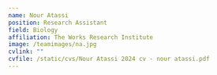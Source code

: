 ```yaml
---
name: Nour Atassi
position: Research Assistant
field: Biology
affiliation: The Works Research Institute
image: /teamimages/na.jpg
cvlink: ""
cvfile: /static/cvs/Nour Atassi 2024 cv - nour atassi.pdf
---
```

